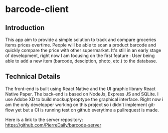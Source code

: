 # barcode-client

## Introduction

This app aim to provide a simple solution to track and compare groceries items prices overtime.
People will be able to scan a product barcode and quickly compare the price with other supermarket.
It's still in an early stage of development, right now I am focusing on the first feature :
User being able to add a new item (barcode, desciption, photo, etc.) to the database.

## Technical Details

The front-end is built using React Native and the UI graphic library React Native Paper.
The back-end is based on NodeJs, Express JS and SQLite.
I use Adobe XD to build mockup/proptype the graphical interface.
Right now i am the only developper working on this project so i didn't implement git-flow yet but a CI is running test on github everytime a pullrequest is made.

Here is a link to the server repository: https://github.com/PierreDaily/barcode-server

